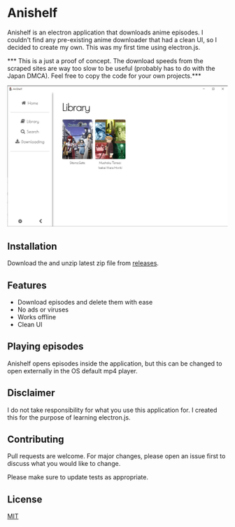 # Anishelf

Anishelf is an electron application that downloads anime episodes. I couldn't find any pre-existing anime downloader that had a clean UI, so I decided to create my own. This was  my first time using electron.js.

*** This is a just a proof of concept. The download speeds from the scraped sites are way too slow to be useful (probably has to do with the Japan DMCA). Feel free to copy the code for your own projects.***

![Library](https://github.com/danielsodium/AniShelf/blob/main/assets/images/library.jpg)

## Installation
Download the and unzip latest zip file from [releases](https://github.com/danielsodium/AniShelf/releases).

## Features

- Download episodes and delete them with ease
- No ads or viruses
- Works offline
- Clean UI

## Playing episodes

Anishelf opens episodes inside the application, but this can be changed to open externally in the OS default mp4 player.

## Disclaimer

I do not take responsibility for what you use this application for. I created this for the purpose of learning electron.js.

## Contributing
Pull requests are welcome. For major changes, please open an issue first to discuss what you would like to change.

Please make sure to update tests as appropriate.

## License
[MIT](https://choosealicense.com/licenses/mit/)
